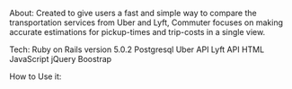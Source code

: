 About:
Created to give users a fast and simple way to compare the transportation services from Uber and Lyft, Commuter focuses on making accurate estimations for pickup-times and trip-costs in a single view.

Tech:
Ruby on Rails version 5.0.2
Postgresql
Uber API
Lyft API
HTML
JavaScript
jQuery
Boostrap

How to Use it:
